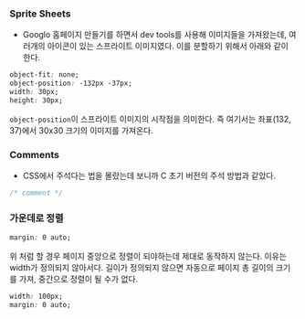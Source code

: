 ### Sprite Sheets
- Googlo 홈페이지 만들기를 하면서 dev tools를 사용해 이미지들을 가져왔는데, 여러개의 아이콘이
있는 스프라이트 이미지였다. 이를 분할하기 위해서 아래와 같이 한다.
```css
object-fit: none;
object-position: -132px -37px;
width: 30px;
height: 30px;
```
`object-position`이 스프라이트 이미지의 시작점을 의미한다. 즉 여기서는 좌표(132, 37)에서 
30x30 크기의 이미지를 가져온다.

### Comments
- CSS에서 주석다는 법을 몰랐는데 보니까 C 초기 버전의 주석 방법과 같았다.
```css
/* comment */
```

### 가운데로 정렬
```css
margin: 0 auto;
```
위 처럼 할 경우 페이지 중앙으로 정렬이 되야하는데 제대로 동작하지 않는다.
이유는 width가 정의되지 않아서다. 길이가 정의되지 않으면 자동으로 페이지
총 길이의 크기를 가져, 중간으로 정렬이 될 수가 없다.
```css
width: 100px;
margin: 0 auto;
```
